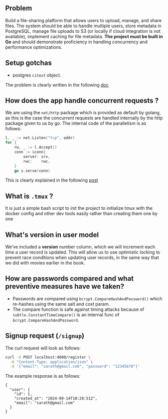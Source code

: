 ## Problem 
Build a file-sharing platform that allows users to upload, manage, and share
files. The system should be able to handle multiple users, store metadata in PostgreSQL, manage file
uploads to S3 (or locally if cloud integration is not available), implement caching for file metadata.
**The project must be built in Go** and should demonstrate proficiency in handling concurrency and
performance optimizations.

## Setup gotchas 
- postgres `citext` object.


The problem is clearly written in the following [doc](https://drive.google.com/file/d/1zeOOxV8rMPXlVkRl236omBBQW_f1EW9g/view)
## How does the app handle concurrent requests ? 

We are using the `net/http` package which is provided as default by golang,
as this is the case the concurrent requests are handled internally by the 
http package given to us by go. The internal code of the parallelism is as follows:

```go 
l, _ := net.Listen("tcp", addr)
for {
    rw, _ := l.Accept()
    conn := &conn{
        server: srv,
        rwc:    rwc,
    }
    go s.serve(conn)
```

This is clearly explained in the following [post](https://stackoverflow.com/questions/40610398/golang-concurrent-http-request-handling)

## What is `.tmux` ? 
It is just a simple bash script to init the project to initialize tmux with the docker config and other dev tools
easily rather than creating them one by one

## What's **version** in user model

We’ve included a **version** number column, which we will increment each time a
user record is updated. This will allow us to use optimistic locking to prevent race
conditions when updating user records, in the same way that we did with movies earlier
in the book.

## How are passwords compared and what preventive measures have we taken?
- Passwords are compared using `bcrypt.CompareHashAndPassword()` which re-hashes using the same salt and cost param.
- The compare function is safe against timing attacks because of `subtle.ConstantTimeCompare()` is an internal func of `bcrypt.CompareHashAndPassword`.

## Signup request (`/signup`)
The curl request will look as follows: 
```bash
curl -X POST localhost:4000/register \
  -H "Content-Type: application/json" \
  -d '{"email": "sarath@gmail.com", "password": "12345678"}'
```

The example response is as follows:
```
{
  "user": {
    "id": 1,
    "created_at": "2024-09-14T10:28:51Z",
    "email": "sarath@gmail.com"
  }
}
```
